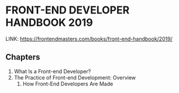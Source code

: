 # FRONT-END DEVELOPER HANDBOOK 2019

LINK: https://frontendmasters.com/books/front-end-handbook/2019/

## Chapters

1. What Is a Front-end Developer?
2. The Practice of Front-end Development: Overview
   1. How Front-End Developers Are Made
